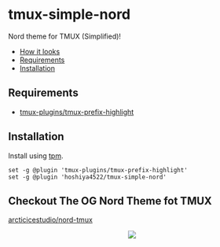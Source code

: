 # tmux-simple-nord

Nord theme for TMUX (Simplified)!

- [How it looks](#how-it-looks)
- [Requirements](#requirements)
- [Installation](#installation)

<!--
## How it looks

![How tmux-onedark looks]()
		-->	

## Requirements

* [tmux-plugins/tmux-prefix-highlight](https://github.com/tmux-plugins/tmux-prefix-highlight)

## Installation

Install using [tpm](https://github.com/tmux-plugins/tpm).

```tmux
set -g @plugin 'tmux-plugins/tmux-prefix-highlight'
set -g @plugin 'hoshiya4522/tmux-simple-nord'
```

## Checkout The OG Nord Theme fot TMUX

[arcticicestudio/nord-tmux](https://github.com/arcticicestudio/nord-tmux)

<p align="center"><img src="https://raw.githubusercontent.com/arcticicestudio/nord-docs/develop/assets/images/nord/repository-footer-separator.svg?sanitize=true" /></p>
